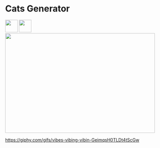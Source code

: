 # Cats Generator

<img src="https://media.giphy.com/media/vFKqnCdLPNOKc/giphy.gif" width="40" height="40" />

<img src="https://giphy.com/gifs/vibes-vibing-vibin-GeimqsH0TLDt4tScGw" width="40" height="40" />

<img src="https://giphy.com/embed/GeimqsH0TLDt4tScGw" width="480" height="320" />


https://giphy.com/gifs/vibes-vibing-vibin-GeimqsH0TLDt4tScGw
